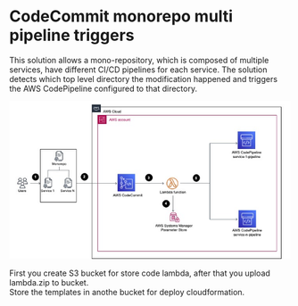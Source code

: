 # CodeCommit monorepo multi pipeline triggers

This solution allows a mono-repository, which is composed of multiple services, have different CI/CD pipelines for each service. The solution detects which top level directory the modification happened and triggers the AWS CodePipeline configured to that directory.

![](doc/architecture.png) 


First you create S3 bucket for store code lambda, after that you upload lambda.zip to bucket.    
Store the templates in anothe bucket for deploy cloudformation.   
